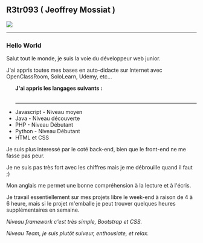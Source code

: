 <h2> R3tr093 ( Jeoffrey Mossiat ) </h2>
<img src ="https://avatars0.githubusercontent.com/u/46376410?s=400&u=f24602c9c01b913b972d268bf6f88f5cf1a08dc9&v=4"></img>
<hr>

<h3> Hello World </h3>

<p> Salut tout le monde, je suis la voie du développeur web junior. </p>

<p> J'ai appris toutes mes bases en auto-didacte sur Internet avec OpenClassRoom, SoloLearn, Udemy, etc...</p>

<ul><strong>J'ai appris les langages suivants :</strong><br><br><hr>
  
  <li>Javascript - Niveau moyen </li>
  <li>Java - Niveau découverte </li>
  <li>PHP - Niveau Débutant </li>
  <li>Python - Niveau Débutant</li>
  <li>HTML et CSS </li>
  
  
  </ul>
  
  <p> Je suis plus interessé par le coté back-end, bien que le front-end ne me fasse pas peur. </p>
  
  <p> Je ne suis pas très fort avec les chiffres mais je me débrouille quand il faut ;) </p>
  
  <p> Mon anglais me permet une bonne compréhension à la lecture et à l'écris.</p>
  
  <p> Je travail essentiellement sur mes projets libre le week-end à raison de 4 à 6 heure, mais si le projet m'emballe je peut trouver quelques heures supplémentaires en semaine.</p>
  
  <p><em> Niveau framework c'est très simple, Bootstrap et CSS.</em></p>
  
  <p><em> Niveau Team, je suis plutôt suiveur, enthousiate, et relax.</em></p>
  
